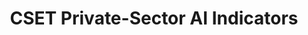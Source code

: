 ---
citation: Center for Security and Emerging Technology, Melot, J., Arnold, Z., Gelles,
  R., Luong, N., Chen, E., Thai, A., Lee, K., Jenkins, L., Filler, A., Snyder, M.,
  Wang, J., Pednekar, S., Pardeshi, N., Xu, T., Chen, Y., & Kannan, V. (2024). CSET
  Private-Sector AI Indicators [Data set]. Zenodo. https://doi.org/10.5281/zenodo.12520760
contributors:
- Jennifer Melot
- Zachary Arnold. Rebecca Gelles et al
cost: none
description: The Private-Sector AI Indicators dataset includes a diverse range of
  indicators of AI-related activity for hundreds of companies worldwide, from startups
  to multinationals. The dataset uses original metadata, models, and methods developed
  by ETO and CSET to transform information from a wide variety of data sources into
  AI-related research, patenting, and hiring metrics for every company covered in
  PARAT.
documentation: https://eto.tech/dataset-docs/private-sector-ai-indicators/
last_edit: Mon, 15 Jul 2024 17:10:16 GMT
location: https://zenodo.org/records/12520760
open_access: 'TRUE'
slug: ai_indicators
tags:
- indicators
- artificial intelligence
- PARAT
terms_of_use: 'Creative Commons Attribution Non Commercial 4.0 International '
timeframe: up until 2024
title: CSET Private-Sector AI Indicators
uuid: 8492bd39-a01a-48e5-bb11-9e192f482f82
versioning: 'TRUE'
---